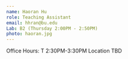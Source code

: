 ```yaml
---
name: Haoran Hu
role: Teaching Assistant 
email: hhran@bu.edu
Lab: B2 (Thursday 2:00PM - 2:50PM)
photo: haoran.jpg
---
```

Office Hours: T 2:30PM-3:30PM Location TBD
